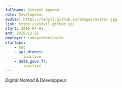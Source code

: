 ```yaml
---
fullname: Vincent Agnano
role: Développeur
avatar: https://vinyll.github.io/images/avatar.jpg
link: https://vinyll.github.io/
start: 2016-04-01
end: 2018-12-31
employer: independent/octo
startups:
    - eac
    - api-drones:
        inactive
    - data.gouv.fr:
        inactive
---
```


_Digital Nomad_ & Développeur.
